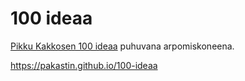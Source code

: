 # 100 ideaa

[Pikku Kakkosen 100 ideaa](https://yle.fi/aihe/artikkeli/2020/03/20/pikku-kakkosen-100-ideaa) puhuvana arpomiskoneena.

https://pakastin.github.io/100-ideaa
